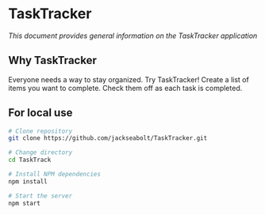 <h1>TaskTracker</h1>
<p><em>This document provides general information on the TaskTracker application</em></p>


Why TaskTracker
-------------
Everyone needs a way to stay organized. Try TaskTracker! Create a list of items you want to complete. Check them off as each task is completed. 

For local use
--------

```bash
# Clone repository
git clone https://github.com/jackseabolt/TaskTracker.git

# Change directory
cd TaskTrack

# Install NPM dependencies
npm install

# Start the server
npm start
```
